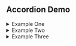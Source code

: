 ## Accordion Demo

<div class="accordion">

<details>
  <summary>Example One</summary>

  **Details Title One**
  1. A numbered
  2. list
     * With some
     * Sub bullets
</details>

<details>
  <summary>Example Two</summary>

  **Details Title Two**
  1. A numbered
  2. list
     * With some
     * Sub bullets
</details>

<details>
  <summary>Example Three</summary>

  **Details Title Three**
  1. A numbered
  2. list
     * With some
     * Sub bullets
</details>

</div>
